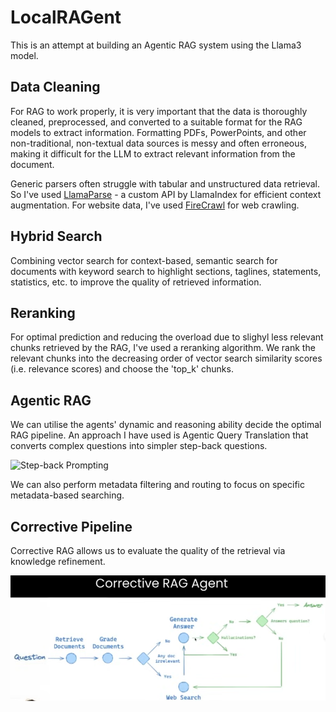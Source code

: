 # LocalRAGent

This is an attempt at building an Agentic RAG system using the Llama3 model.

## Data Cleaning

For RAG to work properly, it is very important that the data is thoroughly cleaned, preprocessed, and converted to a suitable format for the RAG models to extract information. Formatting PDFs, PowerPoints, and other non-traditional, non-textual data sources is messy and often erroneous, making it difficult for the LLM to extract relevant information from the document.

Generic parsers often struggle with tabular and unstructured data retrieval. So I've used [LlamaParse](https://github.com/run-llama/llama_parse) - a custom API by LlamaIndex for efficient context augmentation. For website data, I've used [FireCrawl](https://www.firecrawl.dev/) for web crawling. 

## Hybrid Search

Combining vector search for context-based, semantic search for documents with keyword search to highlight sections, taglines, statements, statistics, etc. to improve the quality of retrieved information. 

## Reranking

For optimal prediction and reducing the overload due to slighyl less relevant chunks retrieved by the RAG, I've used a reranking algorithm. We rank the relevant chunks into the decreasing order of vector search similarity scores (i.e. relevance scores) and choose the 'top_k' chunks. 

## Agentic RAG

We can utilise the agents' dynamic and reasoning ability decide the optimal RAG pipeline. An approach I have used is Agentic Query Translation that converts complex questions into simpler step-back questions.

![Step-back Prompting](https://www.wiz.ai/content/uploads/2023/11/%E8%9E%A2%E5%B9%95%E6%88%AA%E5%9C%96-2023-11-09-%E4%B8%8B%E5%8D%882.27.25-1-1024x288.png)

We can also perform metadata filtering and routing to focus on specific metadata-based searching.

## Corrective Pipeline

Corrective RAG allows us to evaluate the quality of the retrieval via knowledge refinement. 

![Corrective RAG](static/image.png)